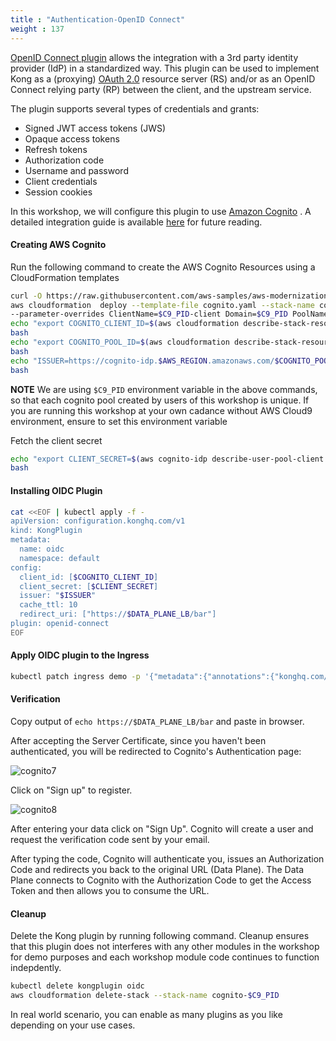 ```yaml
---
title : "Authentication-OpenID Connect"
weight : 137
---
```


[OpenID Connect plugin](https://docs.konghq.com/hub/kong-inc/openid-connect/) allows the integration with a 3rd party identity provider (IdP) in a standardized way. This plugin can be used to implement Kong as a (proxying) [OAuth 2.0](https://tools.ietf.org/html/rfc6749) resource server (RS) and/or as an OpenID Connect relying party (RP) between the client, and the upstream service.

The plugin supports several types of credentials and grants:

* Signed JWT access tokens (JWS)
* Opaque access tokens
* Refresh tokens
* Authorization code
* Username and password
* Client credentials
* Session cookies

In this workshop, we will configure this plugin to use [Amazon Cognito](https://aws.amazon.com/cognito/) . A detailed integration guide is available [here](https://docs.konghq.com/gateway/latest/kong-plugins/authentication/oidc/cognito/) for future reading.

#### Creating AWS Cognito

Run the following command to create the AWS Cognito Resources using a CloudFormation templates

```bash
curl -O https://raw.githubusercontent.com/aws-samples/aws-modernization-with-kong/master/templates/cognito.yaml
aws cloudformation  deploy --template-file cognito.yaml --stack-name cognito-$C9_PID \
--parameter-overrides ClientName=$C9_PID-client Domain=$C9_PID PoolName=$C9_PID-pool CallBackUrl=https://$DATA_PLANE_LB/bar
echo "export COGNITO_CLIENT_ID=$(aws cloudformation describe-stack-resources --stack-name cognito-$C9_PID | jq -r '.StackResources[] | select(.ResourceType=="AWS::Cognito::UserPoolClient") | .PhysicalResourceId')" >> ~/.bashrc
bash
echo "export COGNITO_POOL_ID=$(aws cloudformation describe-stack-resources --stack-name cognito-$C9_PID | jq -r '.StackResources[] | select(.ResourceType=="AWS::Cognito::UserPool") | .PhysicalResourceId')" >> ~/.bashrc
bash
echo "ISSUER=https://cognito-idp.$AWS_REGION.amazonaws.com/$COGNITO_POOL_ID/.well-known/openid-configuration" >> ~/.bashrc
bash
```

**NOTE** We are using `$C9_PID` environment variable in the above commands, so that each cognito pool created by users of this workshop is unique. If you are running this workshop at your own cadance without AWS Cloud9 environment, ensure to set this environment variable

Fetch the client secret

```bash
echo "export CLIENT_SECRET=$(aws cognito-idp describe-user-pool-client --user-pool-id $COGNITO_POOL_ID --client-id $COGNITO_CLIENT_ID --query 'UserPoolClient.ClientSecret')" >> ~/.bashrc
bash
```
#### Installing OIDC Plugin

```bash
cat <<EOF | kubectl apply -f -
apiVersion: configuration.konghq.com/v1
kind: KongPlugin
metadata:
  name: oidc
  namespace: default
config:
  client_id: [$COGNITO_CLIENT_ID]
  client_secret: [$CLIENT_SECRET]
  issuer: "$ISSUER"
  cache_ttl: 10
  redirect_uri: ["https://$DATA_PLANE_LB/bar"]
plugin: openid-connect
EOF
```

#### Apply OIDC plugin to the Ingress

```bash
kubectl patch ingress demo -p '{"metadata":{"annotations":{"konghq.com/plugins":"oidc"}}}'
```
#### Verification

Copy output of `echo https://$DATA_PLANE_LB/bar` and paste in browser.

After accepting the Server Certificate, since you haven't been authenticated, you will be redirected to Cognito's Authentication page:

![cognito7](/static/images/cognito7.png)


Click on "Sign up" to register.

![cognito8](/static/images/cognito8.png)


After entering your data click on "Sign Up". Cognito will create a user and request the verification code sent by your email.


After typing the code, Cognito will authenticate you, issues an Authorization Code and redirects you back to the original URL (Data Plane). The Data Plane connects to Cognito with the Authorization Code to get the Access Token and then allows you to consume the URL.


#### Cleanup

Delete the Kong plugin by running following command. Cleanup ensures that this plugin does not interferes with any other modules in the workshop for demo purposes and each workshop module code continues to function indepdently.

```bash
kubectl delete kongplugin oidc
aws cloudformation delete-stack --stack-name cognito-$C9_PID
```

In real world scenario, you can enable as many plugins as you like depending on your use cases.